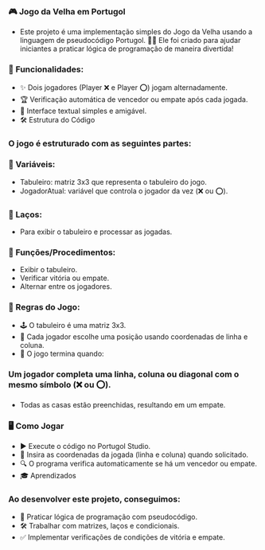 ### 🎮 Jogo da Velha em Portugol

- Este projeto é uma implementação simples do Jogo da Velha usando a linguagem de pseudocódigo Portugol. 🧑‍💻 Ele foi criado para ajudar iniciantes a praticar lógica de programação de maneira divertida!

### 🚀 Funcionalidades:

- ✨ Dois jogadores (Player ❌ e Player ⭕) jogam alternadamente.
- 🏆 Verificação automática de vencedor ou empate após cada jogada.
- 📜 Interface textual simples e amigável.
- 🛠️ Estrutura do Código
  
### O jogo é estruturado com as seguintes partes:

### 🧮 Variáveis:

- Tabuleiro: matriz 3x3 que representa o tabuleiro do jogo.
- JogadorAtual: variável que controla o jogador da vez (❌ ou ⭕).
  
### 🔁 Laços:

- Para exibir o tabuleiro e processar as jogadas.

### 🔧 Funções/Procedimentos:

- Exibir o tabuleiro.
- Verificar vitória ou empate.
- Alternar entre os jogadores.
  
### 📜 Regras do Jogo:

- 🕹️ O tabuleiro é uma matriz 3x3.
- 🎯 Cada jogador escolhe uma posição usando coordenadas de linha e coluna.
- 🏁 O jogo termina quando:
  
### Um jogador completa uma linha, coluna ou diagonal com o mesmo símbolo (❌ ou ⭕).
- Todas as casas estão preenchidas, resultando em um empate.

### 🖥️ Como Jogar
- ▶️ Execute o código no Portugol Studio.
- 📝 Insira as coordenadas da jogada (linha e coluna) quando solicitado.
- 🔍 O programa verifica automaticamente se há um vencedor ou empate.
- 🎓 Aprendizados

### Ao desenvolver este projeto, conseguimos:

- 🧠 Praticar lógica de programação com pseudocódigo.
- 🛠️ Trabalhar com matrizes, laços e condicionais.
- ✅ Implementar verificações de condições de vitória e empate.
